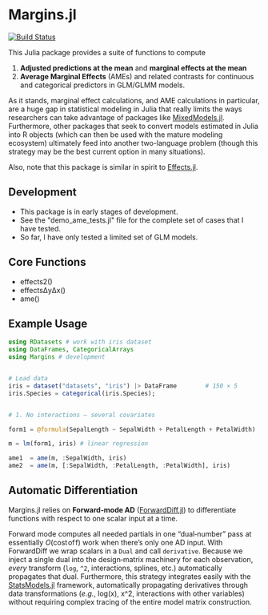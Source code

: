 # Margins.jl

[![Build Status](https://github.com/emfeltham/Margins.jl/workflows/CI/badge.svg)](https://github.com/emfeltham/Margins.jl/actions)

This Julia package provides a suite of functions to compute
1. **Adjusted predictions at the mean** and **marginal effects at the mean**
2. **Average Marginal Effects** (AMEs) and related contrasts for continuous and categorical predictors in GLM/GLMM models.

As it stands, marginal effect calculations, and AME calculations in particular, are a huge gap in statistical modeling in Julia that really limits the ways researchers can take advantage of packages like [MixedModels.jl](https://github.com/JuliaStats/MixedModels.jl). Furthermore, other packages that seek to convert models estimated in Julia into R objects (which can then be used with the mature modeling ecosystem) ultimately feed into another two-language problem (though this strategy may be the best current option in many situations).

Also, note that this package is similar in spirit to [Effects.jl](https://github.com/beacon-biosignals/Effects.jl).

## Development

- This package is in early stages of development.
- See the "demo_ame_tests.jl" file for the complete set of cases that I have tested.
- So far, I have only tested a limited set of GLM models.

## Core Functions

- effects2()
- effectsΔyΔx()
- ame()

## Example Usage

```julia
using RDatasets # work with iris dataset
using DataFrames, CategoricalArrays
using Margins # development


# Load data
iris = dataset("datasets", "iris") |> DataFrame        # 150 × 5
iris.Species = categorical(iris.Species);


# 1. No interactions – several covariates

form1 = @formula(SepalLength ~ SepalWidth + PetalLength + PetalWidth)

m = lm(form1, iris) # linear regression

ame1  = ame(m, :SepalWidth, iris)
ame2  = ame(m, [:SepalWidth, :PetalLength, :PetalWidth], iris)
```

## Automatic Differentiation

Margins.jl relies on **Forward‐mode AD** ([ForwardDiff.jl](https://github.com/JuliaDiff/ForwardDiff.jl)) to differentiate functions with respect to one scalar input at a time.

Forward mode computes all needed partials in one “dual‐number” pass at essentially $O(\text{cost of f})$ work when there’s only one AD input. With ForwardDiff we wrap scalars in a `Dual` and call `derivative`. Because we inject a single dual into the design‐matrix machinery for each observation, _every_ transform (`log`, `^2`, interactions, splines, etc.) automatically propagates that dual. Furthermore, this strategy integrates easily with the [StatsModels.jl](https://github.com/JuliaStats/StatsModels.jl) framework, automatically propagating derivatives through data transformations (_e.g._, log(x), x^2, interactions with other variables) without requiring complex tracing of the entire model matrix construction.
